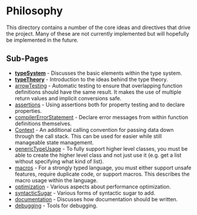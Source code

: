 # Philosophy

This directory contains  a number of the core ideas and directives that drive the project. Many of these are not currently implemented but will hopefully be implemented in the future.

## Sub-Pages

- **[typeSystem](typeSystem.md)** - Discusses the basic elements within the type system.
- **[typeTheory](typeTheory.md)** - Introduction to the ideas behind the type theory.
- [arrowTesting](arrowTesting.md) - Automatic testing to ensure that overlapping function definitions should have the same result. It makes the use of multiple return values and implicit conversions safe.
- [assertions](assertions.md) - Using assertions both for property testing and to declare properties.
- [compilerErrorStatement](compilerErrorStatement.md) - Declare error messages from within function definitions themselves.
- [Context](context.md) - An additional calling convention for passing data down through the call stack. This can be used for easier while still manageable state management.
- [genericTypeUsage](genericTypeUsage.md) - To fully support higher level classes, you must be able to create the higher level class and not just use it (e.g. get a list without specifying what kind of list).
- [macros](macros.md) - For a strongly typed language, you must either support unsafe features, require duplicate code, or support macros. This describes the macro usage within the language.
- [optimization](optimization.md) - Various aspects about performance optimization.
- [syntacticSugar](syntacticSugar.md) - Various forms of syntactic sugar to add.
- [documentation](documentation.md) - Discusses how documentation should be written.
- [debugging](debugging.md) - Tools for debugging.
